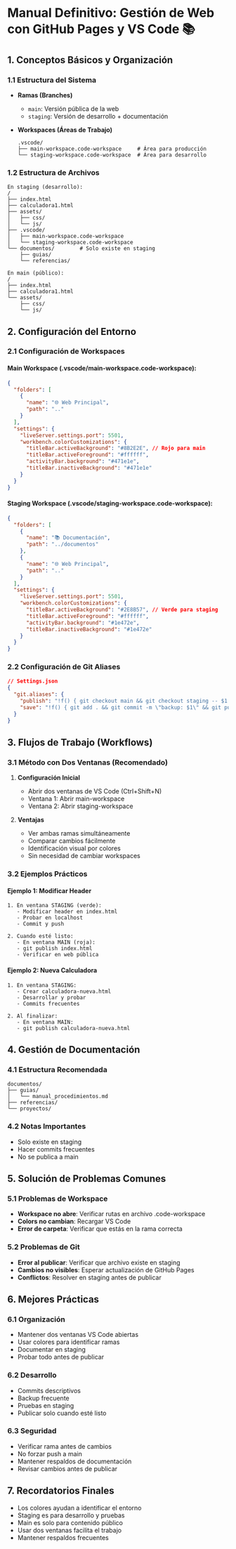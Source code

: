 # Manual Definitivo: Gestión de Web con GitHub Pages y VS Code 📚

## 1. Conceptos Básicos y Organización

### 1.1 Estructura del Sistema

- **Ramas (Branches)**

  - `main`: Versión pública de la web
  - `staging`: Versión de desarrollo + documentación

- **Workspaces (Áreas de Trabajo)**
  ```
  .vscode/
  ├── main-workspace.code-workspace     # Área para producción
  └── staging-workspace.code-workspace  # Área para desarrollo
  ```

### 1.2 Estructura de Archivos

```
En staging (desarrollo):
/
├── index.html
├── calculadora1.html
├── assets/
│   ├── css/
│   └── js/
├── .vscode/
│   ├── main-workspace.code-workspace
│   └── staging-workspace.code-workspace
└── documentos/        # Solo existe en staging
    ├── guias/
    └── referencias/

En main (público):
/
├── index.html
├── calculadora1.html
└── assets/
    ├── css/
    └── js/
```

## 2. Configuración del Entorno

### 2.1 Configuración de Workspaces

#### Main Workspace (.vscode/main-workspace.code-workspace):

```json
{
  "folders": [
    {
      "name": "🌐 Web Principal",
      "path": ".."
    }
  ],
  "settings": {
    "liveServer.settings.port": 5501,
    "workbench.colorCustomizations": {
      "titleBar.activeBackground": "#8B2E2E", // Rojo para main
      "titleBar.activeForeground": "#ffffff",
      "activityBar.background": "#471e1e",
      "titleBar.inactiveBackground": "#471e1e"
    }
  }
}
```

#### Staging Workspace (.vscode/staging-workspace.code-workspace):

```json
{
  "folders": [
    {
      "name": "📚 Documentación",
      "path": "../documentos"
    },
    {
      "name": "🌐 Web Principal",
      "path": ".."
    }
  ],
  "settings": {
    "liveServer.settings.port": 5501,
    "workbench.colorCustomizations": {
      "titleBar.activeBackground": "#2E8B57", // Verde para staging
      "titleBar.activeForeground": "#ffffff",
      "activityBar.background": "#1e472e",
      "titleBar.inactiveBackground": "#1e472e"
    }
  }
}
```

### 2.2 Configuración de Git Aliases

```json
// Settings.json
{
  "git.aliases": {
    "publish": "!f() { git checkout main && git checkout staging -- $1 && git commit -m \"Publica: $1\" && git push && git checkout staging && git rm $1 && git commit -m \"Elimina $1 (ya publicado)\" && git push; }; f",
    "save": "!f() { git add . && git commit -m \"backup: $1\" && git push; }; f"
  }
}
```

## 3. Flujos de Trabajo (Workflows)

### 3.1 Método con Dos Ventanas (Recomendado)

1. **Configuración Inicial**

   - Abrir dos ventanas de VS Code (Ctrl+Shift+N)
   - Ventana 1: Abrir main-workspace
   - Ventana 2: Abrir staging-workspace

2. **Ventajas**
   - Ver ambas ramas simultáneamente
   - Comparar cambios fácilmente
   - Identificación visual por colores
   - Sin necesidad de cambiar workspaces

### 3.2 Ejemplos Prácticos

#### Ejemplo 1: Modificar Header

```
1. En ventana STAGING (verde):
   - Modificar header en index.html
   - Probar en localhost
   - Commit y push

2. Cuando esté listo:
   - En ventana MAIN (roja):
   - git publish index.html
   - Verificar en web pública
```

#### Ejemplo 2: Nueva Calculadora

```
1. En ventana STAGING:
   - Crear calculadora-nueva.html
   - Desarrollar y probar
   - Commits frecuentes

2. Al finalizar:
   - En ventana MAIN:
   - git publish calculadora-nueva.html
```

## 4. Gestión de Documentación

### 4.1 Estructura Recomendada

```
documentos/
├── guias/
│   └── manual_procedimientos.md
├── referencias/
└── proyectos/
```

### 4.2 Notas Importantes

- Solo existe en staging
- Hacer commits frecuentes
- No se publica a main

## 5. Solución de Problemas Comunes

### 5.1 Problemas de Workspace

- **Workspace no abre**: Verificar rutas en archivo .code-workspace
- **Colors no cambian**: Recargar VS Code
- **Error de carpeta**: Verificar que estás en la rama correcta

### 5.2 Problemas de Git

- **Error al publicar**: Verificar que archivo existe en staging
- **Cambios no visibles**: Esperar actualización de GitHub Pages
- **Conflictos**: Resolver en staging antes de publicar

## 6. Mejores Prácticas

### 6.1 Organización

- Mantener dos ventanas VS Code abiertas
- Usar colores para identificar ramas
- Documentar en staging
- Probar todo antes de publicar

### 6.2 Desarrollo

- Commits descriptivos
- Backup frecuente
- Pruebas en staging
- Publicar solo cuando esté listo

### 6.3 Seguridad

- Verificar rama antes de cambios
- No forzar push a main
- Mantener respaldos de documentación
- Revisar cambios antes de publicar

## 7. Recordatorios Finales

- Los colores ayudan a identificar el entorno
- Staging es para desarrollo y pruebas
- Main es solo para contenido público
- Usar dos ventanas facilita el trabajo
- Mantener respaldos frecuentes
